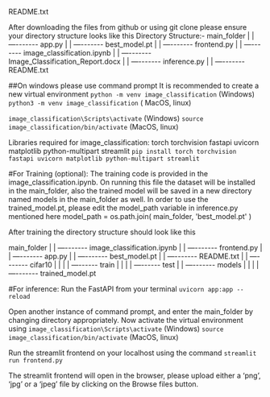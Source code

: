 README.txt

After downloading the files from github or using git clone please ensure your directory structure looks like this
Directory Structure:-
main_folder
	|
	| —------- app.py
	|
	| —------- best_model.pt
	|
	| —------- frontend.py
	|
	| —------- image_classification.ipynb
	|
	| —------- Image_Classification_Report.docx
	|
	| —------- inference.py
	|
	| —------- README.txt

##On windows please use command prompt
It is recommended to create a new virtual environment
```python -m venv image_classification``` (Windows)
```python3 -m venv image_classification``` ( MacOS, linux)

```image_classification\Scripts\activate``` (Windows)
```source image_classification/bin/activate``` (MacOS, linux)

Libraries required for image_classification: 
torch torchvision fastapi uvicorn matplotlib python-multipart streamlit
```pip install torch torchvision fastapi uvicorn matplotlib python-multipart streamlit```

#For Training (optional): 
The training code is provided in the image_classification.ipynb. On running this file the dataset will be installed in the main_folder, also the trained model will be saved in a new directory named models in the main_folder as well.
In order to use the trained_model.pt, please edit the model_path variable in inference.py mentioned here 
model_path = os.path.join( main_folder, 'best_model.pt' )

After training the directory structure should look like this

main_folder
	|
	| —------- image_classification.ipynb
	|
	| —------- frontend.py
	|
	| —------- app.py
	|
	| —------- best_model.pt
	|
	| —------- README.txt
	|
	| —------- cifar10
	|		|
	|		| —------ train
	|		| 
	|		| —------ test
	|
	| —------- models
	|		|
	|		| —------- trained_model.pt


#For inference:
Run the FastAPI from your terminal
```uvicorn app:app --reload```

Open another instance of command prompt, and enter the main_folder by changing directory appropriately.
Now activate the virtual environment using 
```image_classification\Scripts\activate``` (Windows)
```source image_classification/bin/activate``` (MacOS, linux)

Run the streamlit frontend on your localhost using the command
```streamlit run frontend.py```

The streamlit frontend will open in the browser, please upload either a ‘png’, ‘jpg’ or a ‘jpeg’ file by clicking on the Browse files button.
